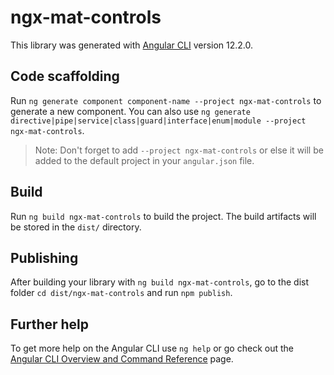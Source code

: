 # ngx-mat-controls

This library was generated with [Angular CLI](https://github.com/angular/angular-cli) version 12.2.0.

## Code scaffolding

Run `ng generate component component-name --project ngx-mat-controls` to generate a new component. You can also use `ng generate directive|pipe|service|class|guard|interface|enum|module --project ngx-mat-controls`.

> Note: Don't forget to add `--project ngx-mat-controls` or else it will be added to the default project in your `angular.json` file.

## Build

Run `ng build ngx-mat-controls` to build the project. The build artifacts will be stored in the `dist/` directory.

## Publishing

After building your library with `ng build ngx-mat-controls`, go to the dist folder `cd dist/ngx-mat-controls` and run `npm publish`.

## Further help

To get more help on the Angular CLI use `ng help` or go check out the [Angular CLI Overview and Command Reference](https://angular.io/cli) page.
